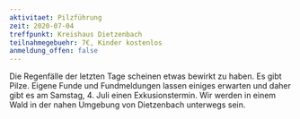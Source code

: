 ```yaml
---
aktivitaet: Pilzführung
zeit: 2020-07-04
treffpunkt: Kreishaus Dietzenbach
teilnahmegebuehr: 7€, Kinder kostenlos
anmeldung_offen: false
---
```


Die Regenfälle der letzten Tage scheinen etwas bewirkt zu haben. Es gibt Pilze. Eigene Funde und Fundmeldungen lassen einiges erwarten und daher gibt es am Samstag, 4. Juli einen Exkusionstermin. Wir werden in einem Wald in der nahen Umgebung von Dietzenbach unterwegs sein.

